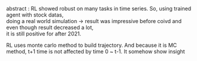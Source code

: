 abstract : RL showed robust on many tasks in time series. So, using trained agent with stock datas,  
doing a real world simulation \-\> result was impressive before coivd and even though result decreased a lot,   
it is still positive for after 2021\.

RL uses monte carlo method to build trajectory. And because it is MC method, t+1 time is not affected by time 0 \~ t-1. It somehow show insight

